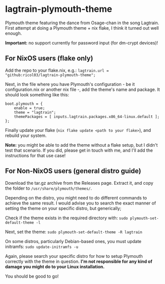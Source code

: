 # lagtrain-plymouth-theme
Plymouth theme featuring the dance from Osage-chan in the song Lagtrain. First attempt at doing a Plymouth theme + nix flake, I think it turned out well enough.

**Important:** no support currently for password input (for dm-crypt devices)!

## For NixOS users (flake only)
Add the repo to your flake.nix, e.g.:
```lagtrain.url = "github:ricol03/lagtrain-plymouth-theme";```

Next, in the file where you have Plymouth's configuration - be it configuration.nix or another nix file -, add the theme's name and package. It should look something like this:
```
boot.plymouth = {
    enable = true;
    theme = "lagtrain";
    themePackages = [ inputs.lagtrain.packages.x86_64-linux.default ];
};
```

Finally update your flake (```nix flake update <path to your flake>```), and rebuild your system.

**Note:** you might be able to add the theme without a flake setup, but I didn't test that scenario. If you did, please get in touch with me, and I'll add the instructions for that use case!


## For Non-NixOS users (general distro guide)
Download the tar.gz archive from the Releases page. Extract it, and copy the folder to ```/usr/share/plymouth/themes/```.

Depending on the distro, you might need to do different commands to achieve the same result. I would advise you to search the exact manner of setting the theme on your specific distro, but generically;

Check if the theme exists in the required directory with:
```sudo plymouth-set-default-theme -l```

Next, set the theme:
```sudo plymouth-set-default-theme -R lagtrain```

On some distros, particularly Debian-based ones, you must update initramfs:
```sudo update-initramfs -u```

Again, please search your specific distro for how to setup Plymouth correctly with the theme in question. **I'm not responsible for any kind of damage you might do to your Linux installation.**

You should be good to go!
